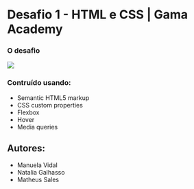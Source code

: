 # Desafio 1 - HTML e CSS | Gama Academy


### O desafio

![](design/desktop-design.jpg)


### Contruído usando:

- Semantic HTML5 markup
- CSS custom properties
- Flexbox
- Hover
- Media queries

## Autores:

- Manuela Vidal
- Natalia Galhasso
- Matheus Sales

